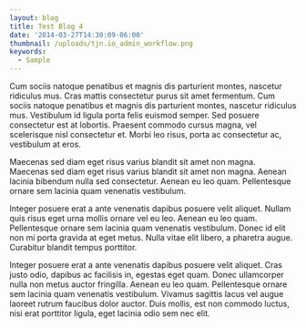 ```yaml
---
layout: blog
title: Test Blog 4
date: '2014-03-27T14:30:09-06:00'
thumbnail: /uploads/tjn.io_admin_workflow.png
keywords:
  - Sample
---
```


Cum sociis natoque penatibus et magnis dis parturient montes, nascetur ridiculus mus. Cras mattis consectetur purus sit amet fermentum. Cum sociis natoque penatibus et magnis dis parturient montes, nascetur ridiculus mus. Vestibulum id ligula porta felis euismod semper. Sed posuere consectetur est at lobortis. Praesent commodo cursus magna, vel scelerisque nisl consectetur et. Morbi leo risus, porta ac consectetur ac, vestibulum at eros.

Maecenas sed diam eget risus varius blandit sit amet non magna. Maecenas sed diam eget risus varius blandit sit amet non magna. Aenean lacinia bibendum nulla sed consectetur. Aenean eu leo quam. Pellentesque ornare sem lacinia quam venenatis vestibulum.

Integer posuere erat a ante venenatis dapibus posuere velit aliquet. Nullam quis risus eget urna mollis ornare vel eu leo. Aenean eu leo quam. Pellentesque ornare sem lacinia quam venenatis vestibulum. Donec id elit non mi porta gravida at eget metus. Nulla vitae elit libero, a pharetra augue. Curabitur blandit tempus porttitor.

Integer posuere erat a ante venenatis dapibus posuere velit aliquet. Cras justo odio, dapibus ac facilisis in, egestas eget quam. Donec ullamcorper nulla non metus auctor fringilla. Aenean eu leo quam. Pellentesque ornare sem lacinia quam venenatis vestibulum. Vivamus sagittis lacus vel augue laoreet rutrum faucibus dolor auctor. Duis mollis, est non commodo luctus, nisi erat porttitor ligula, eget lacinia odio sem nec elit.